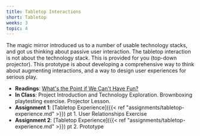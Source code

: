 ```yaml
---
title: Tabletop Interactions
short: Tabletop
weeks: 3
topic: 4
---
```


The magic mirror introduced us to a number of usable technology stacks, and got us thinking about passive user interaction.
The tabletop interaction is not about the technology stack. This is provided for you (top-down projector). This prototype is about developing a comprehensive way to think about augmenting interactions, and a way to design user experiences for serious play.

- **Readings**: [What's the Point if We Can't Have Fun?](https://thebaffler.com/salvos/whats-the-point-if-we-cant-have-fun) 
- **In Class**: Project Introduction and Technology Exploration. Brownboxing playtesting exercise. Projector Lesson.
- **Assignment 1**: [Tabletop Experience]({{< ref "assignments/tabletop-experience.md" >}}) pt 1. User Relationships Exercise
- **Assignment 2**: [Tabletop Experience]({{< ref "assignments/tabletop-experience.md" >}}) pt 2. Prototype